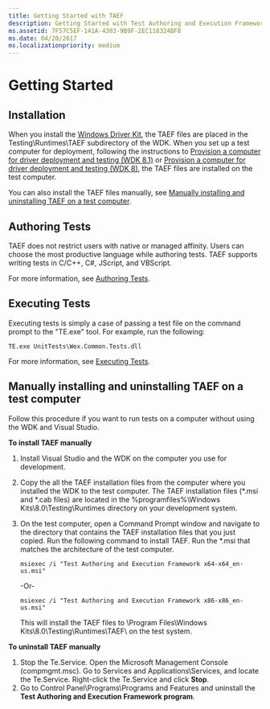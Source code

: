 ```yaml
---
title: Getting Started with TAEF
description: Getting Started with Test Authoring and Execution Framework (TAEF)
ms.assetid: 7F57C5EF-141A-4303-9B9F-2EC118324BF8
ms.date: 04/20/2017
ms.localizationpriority: medium
---
```


# Getting Started


## Installation


When you install the [Windows Driver Kit](https://developer.microsoft.com/windows/hardware/windows-driver-kit), the TAEF files are placed in the Testing\\Runtimes\\TAEF subdirectory of the WDK. When you set up a test computer for deployment, following the instructions to [Provision a computer for driver deployment and testing (WDK 8.1)](https://msdn.microsoft.com/library/windows/hardware/dn745909) or [Provision a computer for driver deployment and testing (WDK 8)](https://msdn.microsoft.com/library/windows/hardware/hh698272), the TAEF files are installed on the test computer.

You can also install the TAEF files manually, see [Manually installing and uninstalling TAEF on a test computer](#manually-installing-and-uninstalling-taef-on-a-test-computer).

## Authoring Tests


TAEF does not restrict users with native or managed affinity. Users can choose the most productive language while authoring tests. TAEF supports writing tests in C/C++, C#, JScript, and VBScript.

For more information, see [Authoring Tests](authoring-tests.md).

## Executing Tests


Executing tests is simply a case of passing a test file on the command prompt to the "TE.exe" tool. For example, run the following:

``` syntax
TE.exe UnitTests\Wex.Common.Tests.dll
```

For more information, see [Executing Tests](executing-tests.md).

## Manually installing and uninstalling TAEF on a test computer


Follow this procedure if you want to run tests on a computer without using the WDK and Visual Studio.

**To install TAEF manually**

1.  Install Visual Studio and the WDK on the computer you use for development.
2.  Copy the all the TAEF installation files from the computer where you installed the WDK to the test computer. The TAEF installation files (\*.msi and \*.cab files) are located in the %programfiles%\\Windows Kits\\8.0\\Testing\\Runtimes directory on your development system.
3.  On the test computer, open a Command Prompt window and navigate to the directory that contains the TAEF installation files that you just copied. Run the following command to install TAEF. Run the \*.msi that matches the architecture of the test computer.

    ``` syntax
    msiexec /i "Test Authoring and Execution Framework x64-x64_en-us.msi"
    ```

    -Or-

    ``` syntax
    msiexec /i "Test Authoring and Execution Framework x86-x86_en-us.msi"
    ```

    This will install the TAEF files to \\Program Files\\Windows Kits\\8.0\\Testing\\Runtimes\\TAEF\\ on the test system.

**To uninstall TAEF manually**

1.  Stop the Te.Service. Open the Microsoft Management Console (compmgmt.msc). Go to Services and Applications\\Services, and locate the Te.Service. Right-click the Te.Service and click **Stop**.
2.  Go to Control Panel\\Programs\\Programs and Features and uninstall the **Test Authoring and Execution Framework program**.

 

 





